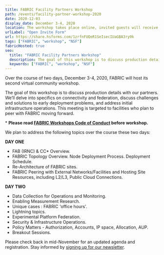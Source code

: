 ```yaml
---
title: FABRIC Facility Partners Workshop
path: /events/facility-partner-workshop-2020
date: 2020-12-03
display_date: December 3-4, 2020
location: The workshop takes place online, invited guests will receive details closer to the event date.
urlLabel: "Open Invite Form"
url: https://share.hsforms.com/1zrfnFUQeR1SeIsecIUaGBA3ry9k
tags: ["FABRIC", "workshop", "NSF"]
fabricHosted: true
seo:
  title: "FABRIC Facility Partners Workshop"
  description: The goal of this workshop is to discuss production details with our partners. We’ll delve into specifics on connectivity and federation, discuss challenges and solutions to early deployment problems, and address initial infrastructure operations.
  keywords: ["FABRIC", "workshop", "NSF"]
---
```


Over the course of two days, December 3-4, 2020, FABRIC will host its second virtual community workshop.

The goal of this workshop is to discuss production details with our partners. We’ll delve into specifics on connectivity and federation, discuss challenges and solutions to early deployment problems, and address initial infrastructure operations. This meeting is targeted to facilities who plan to peer with FABRIC moving forward.

\* <b>Please read <a href="https://docs.google.com/document/d/1O-tKCqAfRAf6uNuq3pmtlHG-zdESz4SSEopXE5OiktM/edit" target="\_blank">FABRIC Workshops Code of Conduct</a> before workshop.</b>

We plan to address the following topics over the course these two days:

<b>DAY ONE</b>

<ul>
  <li>FAB (IRNC) & CC* Overview.</li>
  <li>FABRIC Topology Overview. Node Deployment Process. Deployment Schedule.</li>
  <li>Re-Architecture of FABRIC sites.</li>
  <li>FABRIC Peering with External Networks/Facilities and Hosting Site Resources, including L2/L3, Public Cloud Connections.</li>
</ul>

<b>DAY TWO</b>

<ul>
  <li>Data Collection for Operations and Monitoring.</li>
  <li>Enabling Measurement Research.</li>
  <li>Unique cases : FABRIC 'office hours'.</li>
  <li>Lightning topics.</li>
  <li>Experimental Platform Federation.</li>
  <li>Security & Infrastructure Operations.</li>
  <li>Policy Matters - Authorization, Accounts, IP space, Allocation, AUP.</li>
  <li>Breakout Sessions.</li>
</ul>

Please check back in mid-November for an updated agenda and registration. Stay informed by <a href="https://share.hsforms.com/1BWk9L7CNTe-Pp9MdVMdKWQ3ry9k" target="_blank">signing up for our newsletter</a>.
